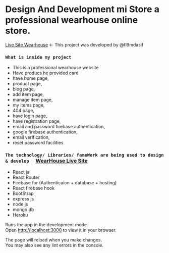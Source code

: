 # Design And Development mi Store a professional wearhouse online store.

[Live Site Wearhouse](https://mobile-warehouse-fd23b.web.app/) <- This project was developed by @fl9mdasif

### `What is inside my project`

* This is a professional wearhouse website
* Have producs he provided card
* have home page, 
* product page,
* blog page, 
* add item page, 
* manage item page, 
* my items page,
* 404 page,
* have login page,
* have registration page,
* email and password firebase authentication,
* google firebase authentication,
* email verification,
* reset password facilities

### `The technology/ Libraries/ fameWork are being used to design & develop  ` [WearHouse Live Site](https://mobile-warehouse-fd23b.web.app/)
* React js 
* React Router
* Firebase for (Authenticaion + database + hosting)
* React firebase hook
* BootStrap 
* express js 
* node js 
* mongo db 
* Heroku 


Runs the app in the development mode.\
Open [http://localhost:3000](http://localhost:3000) to view it in your browser.

The page will reload when you make changes.\
You may also see any lint errors in the console.
